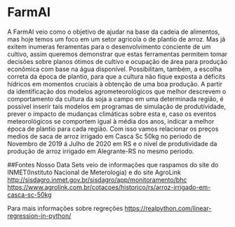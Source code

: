 # FarmAI
A FarmAI veio como o objetivo de ajudar na base da cadeia de alimentos, mas hoje temos um foco em um setor agricola o de plantio de arroz. 
Mas já exitem inumeras feramentas para o desenvolvimento conciente de um cultivo, assim queremos demonstrar que estas ferramentas permitem tomar decisões sobre planos ótimos de cultivo e ocupação de área para produção econômica com base na água disponível. Possibilitam, também, a escolha correta da época de plantio, para que a cultura não fique exposta a déficits hídricos em momentos cruciais à obtenção de uma boa produção. A partir da identificação dos modelos agrometeorológicos que melhor descrevem o comportamento da cultura da soja a campo em uma determinada região, é possível inserir tais modelos em programas de simulação de produtividade, prever o impacto de mudanças climáticas sobre esta e, caso os eventos meteorológicos se comportem igual à média dos anos, indicar a melhor época de plantio para cada região. 
Com isso vamos relacionar os preços medios de saca de arroz irrigado em Casca Sc 50kg no periodo de Novembro de 2019 á Julho de 2020 em RS e o nivel de produtividade da produção de arroz irrigado em Alegrante-RS no mesmo periodo. 

##Fontes
Nosso Data Sets veio de informações que raspamos do site do INMET(Instituto Nacional de Meterologia) e do site AgroLink
http://sisdagro.inmet.gov.br/sisdagro/app/monitoramento/bhc
https://www.agrolink.com.br/cotacoes/historico/rs/arroz-irrigado-em-casca-sc-50kg

Para mais informações sobre regreções 
https://realpython.com/linear-regression-in-python/
